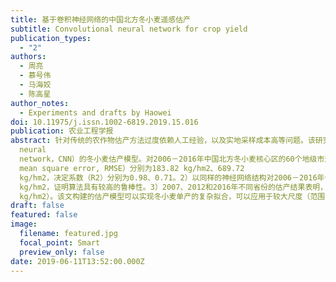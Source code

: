 ```yaml
---
title: 基于卷积神经网络的中国北方冬小麦遥感估产
subtitle: Convolutional neural network for crop yield
publication_types:
  - "2"
authors:
  - 周亮
  - 慕号伟
  - 马海姣
  - 陈高星
author_notes:
  - Experiments and drafts by Haowei
doi: 10.11975/j.issn.1002-6819.2019.15.016
publication: 农业工程学报
abstract: 针对传统的农作物估产方法过度依赖人工经验，以及实地采样成本高等问题。该研究使用MODIS数据构建了基于卷积神经网络（convolutional
  neural
  network，CNN）的冬小麦估产模型。对2006－2016年中国北方冬小麦核心区的60个地级市进行模型训练，鲁棒性检验以及估产误差空间特征分析。结果表明：1）估产模型在训练集和验证集的均方根误差（root
  mean square error, RMSE）分别为183.82 kg/hm2、689.72
  kg/hm2，决定系数（R2）分别为0.98、0.71。2）以同样的神经网络结构对2006－2016年估产样本分别作为验证集，训练11个独立模型的RMSE平均值是772.03
  kg/hm2，证明算法具有较高的鲁棒性。3）2007、2012和2016年不同省份的估产结果表明，模型对北方冬小麦区的平原区估产精度较高，尤其是河北和山东2省（RMSE为500
  kg/hm2）。该文构建的估产模型可以实现冬小麦单产的复杂拟合，可以应用于较大尺度（范围）冬小麦产量预报。
draft: false
featured: false
image:
  filename: featured.jpg
  focal_point: Smart
  preview_only: false
date: 2019-06-11T13:52:00.000Z
---
```

